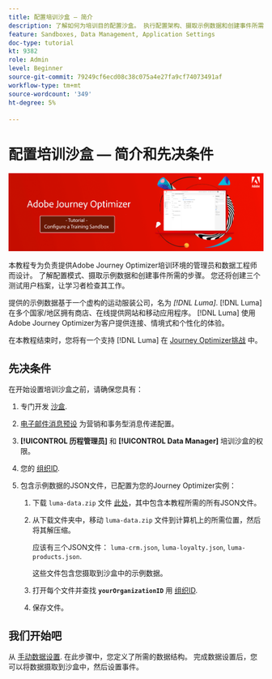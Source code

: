 ```yaml
---
title: 配置培训沙盒 — 简介
description: 了解如何为培训目的配置沙盒。 执行配置架构、摄取示例数据和创建事件所需的步骤。
feature: Sandboxes, Data Management, Application Settings
doc-type: tutorial
kt: 9382
role: Admin
level: Beginner
source-git-commit: 79249cf6ecd08c38c075a4e27fa9cf74073491af
workflow-type: tm+mt
source-wordcount: '349'
ht-degree: 5%

---
```



# 配置培训沙盒 — 简介和先决条件

![横幅教程 — 配置培训沙盒](./assets/ajo-banner-configure-training-sandbox.png)

本教程专为负责提供Adobe Journey Optimizer培训环境的管理员和数据工程师而设计。 了解配置模式、摄取示例数据和创建事件所需的步骤。 您还将创建三个测试用户档案，让学习者检查其工作。

提供的示例数据基于一个虚构的运动服装公司，名为 _[!DNL Luma]_. [!DNL Luma] 在多个国家/地区拥有商店、在线提供网站和移动应用程序。 [!DNL Luma] 使用Adobe Journey Optimizer为客户提供连接、情境式和个性化的体验。

在本教程结束时，您将有一个支持 [!DNL Luma] 在 [Journey Optimizer挑战](/help/challenges/introduction-and-prerequisites.md) 中。

## 先决条件

在开始设置培训沙盒之前，请确保您具有：

1. 专门开发 [沙盒](https://experienceleague.adobe.com/docs/journey-optimizer-learn/tutorials/access-control/create-and-manage-sandboxes.html?lang=en).
1. [电子邮件消息预设](https://experienceleague.adobe.com/docs/journey-optimizer-learn/tutorials/channel-configuration/set-up-email-channel.html?lang=en) 为营销和事务型消息传递配置。
1. **[!UICONTROL 历程管理员]** 和 **[!UICONTROL Data Manager]** 培训沙盒的权限。
1. 您的 [组织ID](https://experienceleague.adobe.com/docs/core-services/interface/administration/organizations.html?lang=zh-Hans).

1. 包含示例数据的JSON文件，已配置为您的Journey Optimizer实例：

   1. 下载 `luma-data.zip` 文件 [此处](/help/tutorial-configure-a-training-sandbox/assets/luma-data.zip)，其中包含本教程所需的所有JSON文件。

   1. 从下载文件夹中，移动 `luma-data.zip` 文件到计算机上的所需位置，然后将其解压缩。

      应该有三个JSON文件： `luma-crm.json`, `luma-loyalty.json`, `luma-products.json`.

      这些文件包含您摄取到沙盒中的示例数据。

   1. 打开每个文件并查找 **`yourOrganizationID`** 用 [组织ID](https://experienceleague.adobe.com/docs/core-services/interface/administration/organizations.html?lang=en).

   1. 保存文件。

## 我们开始吧

从 [手动数据设置](/help/tutorial-configure-a-training-sandbox/manual-data-set-up.md). 在此步骤中，您定义了所需的数据结构。 完成数据设置后，您可以将数据摄取到沙盒中，然后设置事件。
